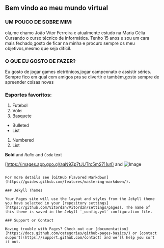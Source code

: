 ## Bem vindo ao meu mundo virtual



### UM POUCO DE SOBRE MIM:
olá,me chamo João Vitor Ferreira e atualmente estudo na Maria Célia
Cursando o curso técnico de informática. Tenho 15 anos e sou um cara mais fechado,gosto de ficar na minha e procuro 
sempre os meu objetivos,mesmo que seja difícil.

### O QUE EU GOSTO DE FAZER?
Eu gosto de jogar games eletrônicos,jogar campeonato e assistir séries.
Sempre fico em qual com amigos pra se divertir e também,gosto sempre de apreender coisas novas

### Esportes favoritos:

1. Futebol
2. Vôlei
3. Basquete

- Bulleted
- List

1. Numbered
2. List

**Bold** and _Italic_ and `Code` text

[https://images.app.goo.gl/aaN9Zp7tJUTrc5mS7](url) and ![Image](src)
```

For more details see [GitHub Flavored Markdown](https://guides.github.com/features/mastering-markdown/).

### Jekyll Themes

Your Pages site will use the layout and styles from the Jekyll theme you have selected in your [repository settings](https://github.com/Vitordzn/Vitordzn/settings/pages). The name of this theme is saved in the Jekyll `_config.yml` configuration file.

### Support or Contact

Having trouble with Pages? Check out our [documentation](https://docs.github.com/categories/github-pages-basics/) or [contact support](https://support.github.com/contact) and we’ll help you sort it out.
